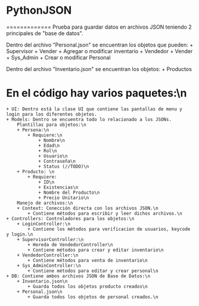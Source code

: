 # PythonJSON
=============
Prueba para guardar datos en archivos JSON teniendo 2 principales de "base de datos".

Dentro del archivo "Personal.json" se encuentran los objetos que pueden:
    + Supervisor
        + Vender
        + Agregar o modificar inventario
    + Vendedor
        + Vender
    + Sys_Admin
        + Crear o modificar Personal
        
Dentro del archivo "Inventario.json" se encuentran los objetos:
    + Productos

En el código hay varios paquetes:\n
===================================
    + UI: Dentro está la clase UI que contiene las pantallas de menu y login para los diferentes objetos.
    + Models: Dentro se encuentra todo lo relacionado a los JSONs.
        Plantillas para objetos:\n
        + Persona:\n
            + Requiere:\n
                + Nombre\n
                + Edad\n
                + Rol\n
                + Usuario\n
                + Contraseña\n
                + Status (//TODO)\n
        + Producto: \n
            + Requiere:
                + ID\n
                + Existencias\n
                + Nombre del Producto\n
                + Precio Unitario\n
        Manejo de archivos:\n
        + Context: Conección directa con los archivos JSON.\n
            + Contiene métodos para escribir y leer dichos archivos.\n
    + Controllers: Controladores para los objetos:\n
        + LoginController:\n
            + Contiene los métodos para verificacion de usuarios, keycode y login.\n
        + SupervisorController:\n
            + Hereda de VendedorController\n
            + Contiene métodos para crear y editar inventario\n
        + VendedorController:\n
            + Contiene métodos para venta de inventario\n
        + Sys_AdminController:\n
            + Contiene métodos para editar y crear personal\n
    + DB: Contiene ambos archivos JSON de Base de Datos:\n
        + Inventario.json\n
            + Guarda todos los objetos producto creados\n
        + Personal.json\n
            + Guarda todos los objetos de personal creados.\n
